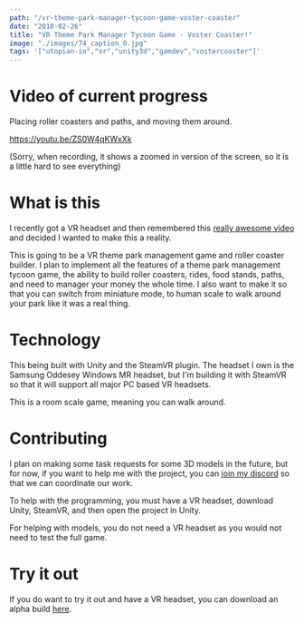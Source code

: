```yaml
---
path: "/vr-theme-park-manager-tycoon-game-voster-coaster"
date: "2018-02-26"
title: "VR Theme Park Manager Tycoon Game - Voster Coaster!"
image: "./images/74_caption_0.jpg"
tags: '["utopian-io","vr","unity3d","gamdev","vostercoaster"]'
---
```


# Video of current progress

Placing roller coasters and paths, and moving them around.

https://youtu.be/ZS0W4qKWxXk

(Sorry, when recording, it shows a zoomed in version of the screen, so it is a little hard to see everything)

# What is this

I recently got a VR headset and then remembered this [really awesome video](https://www.youtube.com/watch?v=ZE0_oyK1Juo) and decided I wanted to make this a reality.

This is going to be a VR theme park management game and roller coaster builder. I plan to implement all the features of a theme park management tycoon game, the ability to build roller coasters, rides, food stands, paths, and need to manager your money the whole time. I also want to make it so that you can switch from miniature mode, to human scale to walk around your park like it was a real thing.

# Technology

This being built with Unity and the SteamVR plugin. The headset I own is the Samsung Oddesey Windows MR headset, but I'm building it with SteamVR so that it will support all major PC based VR headsets.

This is a room scale game, meaning you can walk around.

# Contributing

I plan on making some task requests for some 3D models in the future, but for now, if you want to help me with the project, you can [join my discord](https://discord.gg/6TAPnTx) so that we can coordinate our work.

To help with the programming, you must have a VR headset, download Unity, SteamVR, and then open the project in Unity.

For helping with models, you do not need a VR headset as you would not need to test the full game.

# Try it out

If you do want to try it out and have a VR headset, you can download an alpha build [here](https://github.com/ajayyy/VosterCoasterVR/releases).

